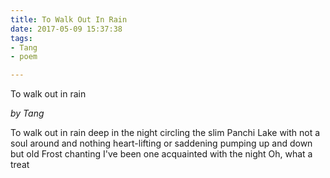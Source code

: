 ```yaml
---
title: To Walk Out In Rain
date: 2017-05-09 15:37:38
tags: 
- Tang
- poem

---
```


To walk out in rain

*by Tang*

To walk out in rain
deep in the night
circling the slim Panchi Lake
with not a soul around
and nothing heart-lifting or saddening
pumping up and down
but old Frost chanting
I've been one acquainted with the night
Oh, what a treat
